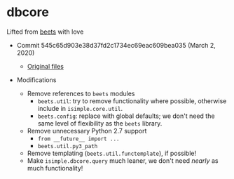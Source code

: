 # dbcore

Lifted from [beets](https://github.com/beetbox/beets/) with love
* Commit 545c65d903e38d37fd2c1734ec69eac609bea035 (March 2, 2020)
    - [Original files](https://github.com/beetbox/beets/tree/545c65d903e38d37fd2c1734ec69eac609bea035/beets/dbcore)
    
* Modifications
    - Remove references to `beets` modules
        - `beets.util`: try to remove functionality where possible, otherwise include in `isimple.core.util`.
        - `beets.config`: replace with global defaults; we don't need the same level of flexibility as the `beets` library.
    - Remove unnecessary Python 2.7 support
        - `from __future__ import ...`
        - `beets.util.py3_path`
    - Remove templating (`beets.util.functemplate`), if possible!
    - Make `isimple.dbcore.query` much leaner, we don't need *nearly* as much functionality!
